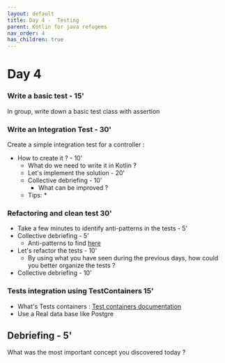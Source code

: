 ```yaml
---
layout: default
title: Day 4 -  Testing
parent: Kotlin for java refugees
nav_order: 4
has_children: true
---
```


# Day 4
### Write a basic test - 15'
In group, write down a basic test class with assertion

### Write an Integration Test - 30'
Create a simple integration test for a controller :
  * How to create it ? - 10'
    * What do we need to write it in Kotlin ?
    * Let's implement the solution - 20'
    * Collective debriefing - 10'
      * What can be improved ?
    * Tips:
      * 

### Refactoring and clean test 30'
 * Take a few minutes to identify anti-patterns in the tests - 5'
 * Collective debriefing - 5'
   * Anti-patterns to find [here](/src/main/kotlin/solutions/step-by-step.md)
 * Let's refactor the tests - 10'
   * By using what you have seen during the previous days, how could you better organize the tests ?
 * Collective debriefing - 10'

### Tests integration using TestContainers 15' 
* What's Tests containers : [Test containers documentation](https://www.testcontainers.org/)
* Use a Real data base like Postgre

 
## Debriefing - 5'
What was the most important concept you discovered today ?